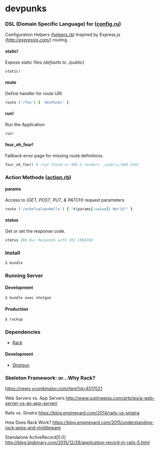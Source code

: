 # devpunks

### DSL (Domain Specific Language) for ([config.ru](https://github.com/NYCrb/devpunks/blob/master/config.ru))
Configuration Helpers ([helpers.rb](https://github.com/NYCrb/devpunks/blob/master/helpers.rb))
Inspired by Express.js _(http://expressjs.com/)_ routing.

#### static!
Expose static files _(defaults to ./public)_
```ruby
static!
````

#### route
Define handler for route URI
```ruby
route ('/foo') { 'devPunks' }
````

#### run!
Run the Application
```ruby
run!
````

#### four_oh_four!
Fallback error page for missing route definitions.
```ruby
four_oh_four! # /not-found => 404 & renders ./public/404.html
````

### Action Methods ([action.rb](https://github.com/NYCrb/devpunks/blob/master/action.rb))
#### params
Access to _(GET, POST, PUT, & PATCH)_ request parameters
```ruby
route ('/echo?value=Hello') { "#{params[:value]} World!" }
````

#### status
Get or set the response code.
```ruby
status 201 #=> Responds with 201 CREATED
````

### Install
```bash
$ bundle
```

### Running Server
#### Development
```bash
$ bundle exec shotgun
```

#### Production
```bash
$ rackup
```

### Dependencies
  - [Rack](https://rack.github.io)

#### Development
  - [Shotgun](https://github.com/rtomayko/shotgun#shotgun)

### Skeleton Framework: or...Why Rack?

https://news.ycombinator.com/item?id=4517021

Web Servers vs. App Servers
http://www.justinweiss.com/articles/a-web-server-vs-an-app-server/


Rails vs. Sinatra
https://blog.engineyard.com/2014/rails-vs-sinatra


How Does Rack Work?
https://blog.engineyard.com/2015/understanding-rack-apps-and-middleware


Standalone ActiveRecord[5.0]
http://blog.bigbinary.com/2015/12/28/application-record-in-rails-5.html

